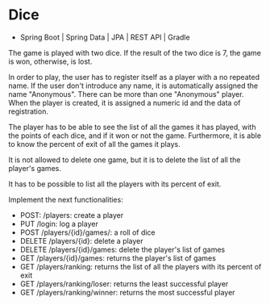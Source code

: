 # Dice
* Spring Boot | Spring Data | JPA | REST API | Gradle

The game is played with two dice. If the result of the two dice is 7, the game is won, otherwise, is lost.

In order to play, the user has to register itself as a player with a no repeated name. If the user don't introduce any
name, it is automatically assigned the name "Anonymous". There can be more than one "Anonymous" player.
When the player is created, it is assigned a numeric id and the data of registration.

The player has to be able to see the list of all the games it has played, with the points of each dice, and if it
won or not the game. Furthermore, it is able to know the percent of exit of all the games it plays. 

It is not allowed to delete one game, but it is to delete the list of all the player's games.

It has to be possible to list all the players with its percent of exit.

Implement the next functionalities:
- POST: /players: create a player
- PUT /login: log a player
- POST /players/{id}/games/: a roll of dice
- DELETE /players/{id}: delete a player
- DELETE /players/{id}/games: delete the player's list of games
- GET /players/{id}/games: returns the player's list of games
- GET /players/ranking: returns the list of all the players with its percent of exit 
- GET /players/ranking/loser: returns the least successful player
- GET /players/ranking/winner: returns the most successful player
